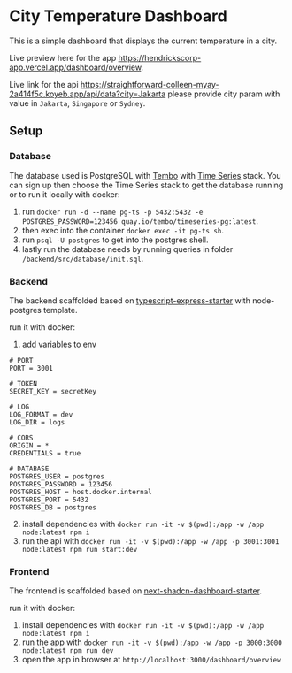 # City Temperature Dashboard

This is a simple dashboard that displays the current temperature in a city.

Live preview here for the app https://hendrickscorp-app.vercel.app/dashboard/overview.

Live link for the api https://straightforward-colleen-myay-2a414f5c.koyeb.app/api/data?city=Jakarta
please provide city param with value in `Jakarta`, `Singapore` or `Sydney`.

## Setup

### Database

The database used is PostgreSQL with [Tembo](https://tembo.io/)
with [Time Series](https://tembo.io/docs/product/stacks/analytical/timeseries) stack. You
can sign up then choose the Time Series stack to get the database running or to run it locally
with docker:
1. run `docker run -d --name pg-ts -p 5432:5432 -e POSTGRES_PASSWORD=123456 quay.io/tembo/timeseries-pg:latest`.
2. then exec into the container `docker exec -it pg-ts sh`.
3. run `psql -U postgres` to get into the postgres shell.
4. lastly run the database needs by running queries in folder `/backend/src/database/init.sql`.

### Backend

The backend scaffolded based on [typescript-express-starter](https://github.com/ljlm0402/typescript-express-starter)
with node-postgres template.

run it with docker:
1. add variables to env
```
# PORT
PORT = 3001

# TOKEN
SECRET_KEY = secretKey

# LOG
LOG_FORMAT = dev
LOG_DIR = logs

# CORS
ORIGIN = *
CREDENTIALS = true

# DATABASE
POSTGRES_USER = postgres
POSTGRES_PASSWORD = 123456
POSTGRES_HOST = host.docker.internal
POSTGRES_PORT = 5432
POSTGRES_DB = postgres
```
2. install dependencies with `docker run -it -v $(pwd):/app -w /app node:latest npm i`
3. run the api with `docker run -it -v $(pwd):/app -w /app -p 3001:3001 node:latest npm run start:dev`

### Frontend

The frontend is scaffolded based on [next-shadcn-dashboard-starter](https://github.com/Kiranism/next-shadcn-dashboard-starter).

run it with docker:
1. install dependencies with `docker run -it -v $(pwd):/app -w /app node:latest npm i`
2. run the app with `docker run -it -v $(pwd):/app -w /app -p 3000:3000 node:latest npm run dev`
3. open the app in browser at `http://localhost:3000/dashboard/overview`
